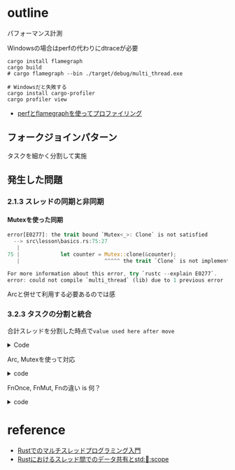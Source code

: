 # outline

パフォーマンス計測

Windowsの場合はperfの代わりにdtraceが必要

```shell
cargo install flamegraph
cargo build
# cargo flamegraph --bin ./target/debug/multi_thread.exe
```

```shell
# Windowsだと失敗する
cargo install cargo-profiler
cargo profiler view
```

+ [perfとflamegraphを使ってプロファイリング](https://qiita.com/KentaAdachi/items/5a266984c074d29e2e32)

## フォークジョインパターン

タスクを細かく分割して実施

## 発生した問題

### 2.1.3 スレッドの同期と非同期

#### Mutexを使った同期

```rust
error[E0277]: the trait bound `Mutex<_>: Clone` is not satisfied
  --> src\lesson\basics.rs:75:27
   |
75 |             let counter = Mutex::clone(&counter);
   |                           ^^^^^ the trait `Clone` is not implemented for `Mutex<_>`

For more information about this error, try `rustc --explain E0277`.
error: could not compile `multi_thread` (lib) due to 1 previous error
```

Arcと併せて利用する必要あるのでは感

### 3.2.3 タスクの分割と統合

合計スレッドを分割した時点で`value used here after move`

<details><summary>Code</summary>

```rust
pub fn spilt_and_join() {
    debug!("start fork_join::spilt_and_join");
    let data = vec![1, 2, 3, 4, 5, 6, 7, 8, 9, 10];
    let handle1 = thread::spawn(move || {
        let sum: i32 = data[..5].iter().sum();
        sum
    });
    let handle2 = thread::spawn(move || {
        let sum: i32 = data[5..].iter().sum();
        sum
    });
    let result1 = handle1.join().unwrap();
    let result2 = handle2.join().unwrap();
    let final_result = result1 + result2;
    info!("result: {:?}", final_result);
}
```

</details>

Arc, Mutexを使って対応

<details><summary>code</summary>

```rust
pub fn spilt_and_join() {
    debug!("start fork_join::spilt_and_join");
    let data = Arc::new(Mutex::new(vec![1, 2, 3, 4, 5, 6, 7, 8, 9, 10]));
    let handle1 = thread::spawn({
        let data = Arc::clone(&data);
        move || {
            let data = data.lock().unwrap();
            let sum: i32 = data[..5].iter().sum();
            sum
        }
    });
    let handle2 = thread::spawn({
        let data = Arc::clone(&data);
        move || {
            let data = data.lock().unwrap();
            let sum: i32 = data[5..].iter().sum();
            sum
        }
    });
    let result1 = handle1.join().unwrap();
    let result2 = handle2.join().unwrap();
    let final_result = result1 + result2;
    info!("result: {:?}", final_result);
}
```

</details>

FnOnce, FnMut, Fnの違い is 何？

<details><summary>code</summary>

```rust
pub fn closure_and_capture() {
    debug!("start fork_join::closure_and_capture");
    let x = 10;

    // FnOnce
    let consume_x = || {
        debug!("Consume x: {}", x);
    };

    // FnMut
    let mut_x = || {
        debug!("mutable borrow of x: {}", x);
    };

    // Fn
    let immut_x = || {
        debug!("immutable borrow of x: {}", x);
    };

    consume_x();
    mut_x();
    immut_x();
}
```

</details>


# reference

+ [Rustでのマルチスレッドプログラミング入門](https://www.amazon.co.jp/Rust%E3%81%A7%E3%81%AE%E3%83%9E%E3%83%AB%E3%83%81%E3%82%B9%E3%83%AC%E3%83%83%E3%83%89%E3%83%97%E3%83%AD%E3%82%B0%E3%83%A9%E3%83%9F%E3%83%B3%E3%82%B0%E5%85%A5%E9%96%80-%E5%AE%89%E5%85%A8%E6%80%A7%E3%81%A8%E3%83%91%E3%83%95%E3%82%A9%E3%83%BC%E3%83%9E%E3%83%B3%E3%82%B9%E3%81%AE%E8%9E%8D%E5%90%88-%E3%83%8D%E3%82%B3-ebook/dp/B0CR48X5QR/ref=sr_1_1?__mk_ja_JP=%E3%82%AB%E3%82%BF%E3%82%AB%E3%83%8A&crid=3AFIJT2IN2HDQ&dib=eyJ2IjoiMSJ9.UU5u14Vp_C8LYfdNgIYbEBaJIYkHTbko--XJxvedGxsTk0B8Rrqx2fiXM2Q5VuFNl4xLh28PTImMqZFeljCA6J087uMZ-jpHO3g064d8DWJ4Lmf1XaIP45TM_MeiA68jwuzWg_oKoQfaJW0hboc_aXXSqXrurpy3w2ofueaBZ6AJ5JrG8wklayF_0ro1A9JZaQchtZQxdjPLe7MmI0DrbEHWnvwkwPmt4ISUBlMGeDE.jCu7wjPFklupAkeRezgp0n3mxgMKzVMhA5ziTeY4uNY&dib_tag=se&keywords=Rust%E3%81%A7%E3%81%AE%E3%83%9E%E3%83%AB%E3%83%81%E3%82%B9%E3%83%AC%E3%83%83%E3%83%89%E3%83%97%E3%83%AD%E3%82%B0%E3%83%A9%E3%83%9F%E3%83%B3%E3%82%B0%E5%85%A5%E9%96%80&qid=1732102765&s=digital-text&sprefix=rust%E3%81%A7%E3%81%AE%E3%83%9E%E3%83%AB%E3%83%81%E3%82%B9%E3%83%AC%E3%83%83%E3%83%89%E3%83%97%E3%83%AD%E3%82%B0%E3%83%A9%E3%83%9F%E3%83%B3%E3%82%B0%E5%85%A5%E9%96%80%2Cdigital-text%2C157&sr=1-1)
+ [Rustにおけるスレッド間でのデータ共有とstd::thread::scope](https://zenn.dev/toru3/articles/ce9232f53c47c8#mutex%E3%82%92%E4%BD%BF%E3%81%A3%E3%81%9F%E3%82%B9%E3%83%AC%E3%83%83%E3%83%89%E9%96%93%E3%81%A7%E3%81%AE%E5%8F%AF%E5%A4%89%E3%81%AA%E3%83%87%E3%83%BC%E3%82%BF%E5%85%B1%E6%9C%89)